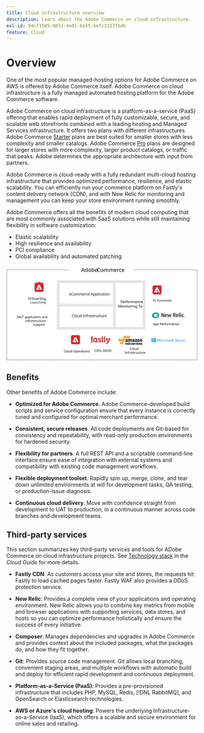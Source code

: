 ```yaml
---
title: Cloud infrastructure overview
description: Learn about the Adobe Commerce on cloud infrastructure.
exl-id: 94cf1505-0853-4e01-ba55-befc1117fbdb
feature: Cloud
---
```


# Overview

One of the most popular managed-hosting options for Adobe Commerce on AWS is offered by Adobe Commerce itself. Adobe Commerce on cloud infrastructure is a fully managed automated hosting platform for the Adobe Commerce software.

Adobe Commerce on cloud infrastructure is a platform-as-a-service (PaaS) offering that enables rapid deployment of fully customizable, secure, and scalable web storefronts combined with a leading hosting and Managed Services infrastructure. It offers two plans with different infrastructures. Adobe Commerce [Starter](https://experienceleague.adobe.com/docs/commerce-cloud-service/user-guide/architecture/cloud-architecture.html#starter-projects) plans are best suited for smaller stores with less complexity and smaller catalogs. Adobe Commerce [Pro](https://experienceleague.adobe.com/docs/commerce-cloud-service/user-guide/architecture/cloud-architecture.html#pro-projects) plans are designed for larger stores with more complexity, larger product catalogs, or traffic that peaks. Adobe determines the appropriate architecture with input from partners.

Adobe Commerce is cloud-ready with a fully redundant multi-cloud hosting infrastructure that provides optimized performance, resilience, and elastic scalability. You can efficiently run your commerce platform on Fastly's content delivery network (CDN), and with New Relic for monitoring and management you can keep your store environment running smoothly.

Adobe Commerce offers all the benefits of modern cloud computing that are most commonly associated with SaaS solutions while still maintaining flexibility in software customization:

- Elastic scalability
- High resilience and availability
- PCI compliance
- Global availability and automated patching

![Diagram showing architectural elements of Adobe Commerce on cloud infrastructure](../../../assets/playbooks/adobe-commerce-cloud-infrastructure.svg)

## Benefits

Other benefits of Adobe Commerce include:

- **Optimized for Adobe Commerce**. Adobe Commerce-developed build scripts and service configuration ensure that every instance is correctly tuned and configured for optimal merchant performance.

- **Consistent, secure releases**. All code deployments are Git-based for consistency and repeatability, with read-only production environments for hardened security.

- **Flexibility for partners**. A full REST API and a scriptable command-line interface ensure ease of integration with external systems and compatibility with existing code management workflows.

- **Flexible deployment toolset**. Rapidly spin up, merge, clone, and tear down unlimited environments at will for development tasks, QA testing, or production-issue diagnosis.

- **Continuous cloud delivery**. Move with confidence straight from development to UAT to production, in a continuous manner across code branches and development teams.

## Third-party services

This section summarizes key third-party services and tools for ADobe Commerce on cloud infrastructure projects. See [Technology stack](https://experienceleague.adobe.com/docs/commerce-cloud-service/user-guide/architecture/tech-stack.html) in the _Cloud Guide_ for more details.

- **Fastly CDN**: As customers access your site and stores, the requests hit Fastly to load cached pages faster. Fastly WAF also provides a DDoS protection service.

- **New Relic**: Provides a complete view of your applications and operating environment. New Relic allows you to combine key metrics from mobile and browser applications with supporting services, data stores, and hosts so you can optimize performance holistically and ensure the success of every initiative.

- **Composer**: Manages dependencies and upgrades in Adobe Commerce and provides context about the included packages, what the packages do, and how they fit together.

- **Git**: Provides source code management. Git allows local branching, convenient staging areas, and multiple workflows with automatic build and deploy for efficient rapid development and continuous deployment.

- **Platform-as-a-Service (PaaS)**: Provides a pre-provisioned infrastructure that includes PHP, MySQL, Redis, [!DNL RabbitMQ], and OpenSearch or Elasticsearch technologies.

- **AWS or Azure's cloud hosting**: Powers the underlying Infrastructure-as-a-Service (IaaS), which offers a scalable and secure environment for online sales and retailing.
